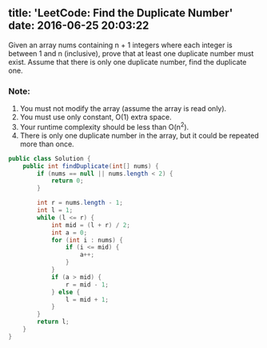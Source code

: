 title: 'LeetCode: Find the Duplicate Number'
date: 2016-06-25 20:03:22
---

Given an array nums containing n + 1 integers where each integer is between 1 and n (inclusive), prove that at least one duplicate number must exist. Assume that there is only one duplicate number, find the duplicate one.

### Note:
1. You must not modify the array (assume the array is read only).
2. You must use only constant, O(1) extra space.
3. Your runtime complexity should be less than O(n<sup>2</sup>).
4. There is only one duplicate number in the array, but it could be repeated more than once.

```java
public class Solution {
    public int findDuplicate(int[] nums) {
        if (nums == null || nums.length < 2) {
            return 0;
        }

        int r = nums.length - 1;
        int l = 1;
        while (l <= r) {
            int mid = (l + r) / 2;
            int a = 0;
            for (int i : nums) {
                if (i <= mid) {
                    a++;
                }
            }
            if (a > mid) {
                r = mid - 1;
            } else {
                l = mid + 1;
            }
        }
        return l;
    }
}
```